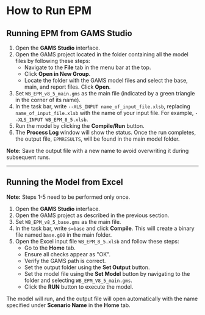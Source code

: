 
# How to Run EPM

## Running EPM from GAMS Studio

1. Open the **GAMS Studio** interface.
2. Open the GAMS project located in the folder containing all the model files by following these steps:
    - Navigate to the **File** tab in the menu bar at the top.
    - Click **Open in New Group**.
    - Locate the folder with the GAMS model files and select the base, main, and report files. Click **Open**.
3. Set `WB_EPM_v8_5_main.gms` as the main file (indicated by a green triangle in the corner of its name).
4. In the task bar, write `--XLS_INPUT name_of_input_file.xlsb`, replacing `name_of_input_file.xlsb` with the name of your input file. For example, `--XLS_INPUT WB_EPM_8_5.xlsb`.
5. Run the model by clicking the **Compile/Run** button.
6. The **Process Log** window will show the status. Once the run completes, the output file, `EPMRESULTS`, will be found in the main model folder.

**Note:** Save the output file with a new name to avoid overwriting it during subsequent runs.

---

## Running the Model from Excel

**Note:** Steps 1-5 need to be performed only once.

1. Open the **GAMS Studio** interface.
2. Open the GAMS project as described in the previous section.
3. Set `WB_EPM_v8_5_base.gms` as the main file.
4. In the task bar, write `s=base` and click **Compile**. This will create a binary file named `base.g00` in the main folder.
5. Open the Excel input file `WB_EPM_8_5.xlsb` and follow these steps:
    - Go to the **Home** tab.
    - Ensure all checks appear as "OK".
    - Verify the GAMS path is correct.
    - Set the output folder using the **Set Output** button.
    - Set the model file using the **Set Model** button by navigating to the folder and selecting `WB_EPM_V8_5_main.gms`.
    - Click the **RUN** button to execute the model.

The model will run, and the output file will open automatically with the name specified under **Scenario Name** in the **Home** tab.

